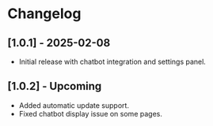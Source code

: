 # Changelog

## [1.0.1] - 2025-02-08
- Initial release with chatbot integration and settings panel.

## [1.0.2] - Upcoming
- Added automatic update support.
- Fixed chatbot display issue on some pages.
